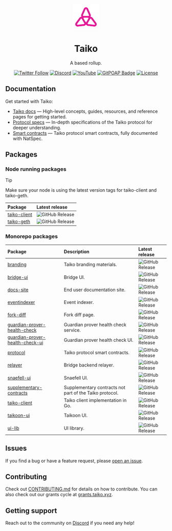 <p align="center">
  <img src="./packages/branding/RGB SVG (For Digital Use)/Taiko Icon/taiko-icon-blk.svg" width="80" alt="Logo for Taiko" />
</p>

<h1 align="center">
  Taiko
</h1>

<p align="center">
  A based rollup.
</p>

<div align="center">

[![Twitter Follow](https://img.shields.io/twitter/follow/taikoxyz?style=social)](https://twitter.com/taikoxyz)
[![Discord](https://img.shields.io/discord/984015101017346058?color=%235865F2&label=Discord&logo=discord&logoColor=%23fff)](https://discord.gg/taikoxyz)
[![YouTube](https://img.shields.io/youtube/channel/subscribers/UCxd_ARE9LtAEdnRQA6g1TaQ)](https://www.youtube.com/@taikoxyz)
[![GitPOAP Badge](https://public-api.gitpoap.io/v1/repo/taikoxyz/taiko-mono/badge)](https://www.gitpoap.io/gh/taikoxyz/taiko-mono)
[![License](https://img.shields.io/github/license/taikoxyz/taiko-mono)](https://github.com/taikoxyz/taiko-mono/blob/main/LICENSE.md)

</div>

## Documentation

Get started with Taiko:

- [Taiko docs](https://docs.taiko.xyz) — High-level concepts, guides, resources, and reference pages for getting started.
- [Protocol specs](./packages/protocol/docs/README.md) — In-depth specifications of the Taiko protocol for deeper understanding.
- [Smart contracts](./packages/protocol/contracts/) — Taiko protocol smart contracts, fully documented with NatSpec.

## Packages

### Node running packages

> [!TIP]
> Make sure your node is using the latest version tags for taiko-client and taiko-geth.

| Package                                              | Latest release                                                                                             |
| :--------------------------------------------------- | :--------------------------------------------------------------------------------------------------------- |
| [taiko-client](./packages/taiko-client)              | ![GitHub Release](https://img.shields.io/github/v/release/taikoxyz/taiko-mono?filter=taiko-client*&label=) |
| [taiko-geth](https://github.com/taikoxyz/taiko-geth) | ![GitHub Release](https://img.shields.io/github/v/release/taikoxyz/taiko-geth?label=)                      |

### Monorepo packages

| Package                                                                       | Description                                             | Latest release                                                                                                                |
| :---------------------------------------------------------------------------- | :------------------------------------------------------ | :---------------------------------------------------------------------------------------------------------------------------- |
| [branding](./packages/branding)                                               | Taiko branding materials.                               | ![GitHub Release](https://img.shields.io/github/v/release/taikoxyz/taiko-mono?filter=branding*&label=)                        |
| [bridge-ui](./packages/bridge-ui)                                             | Bridge UI.                                              | ![GitHub Release](https://img.shields.io/github/v/release/taikoxyz/taiko-mono?filter=bridge-ui*&label=)                       |
| [docs-site](./packages/docs-site)                                             | End user documentation site.                            | ![GitHub Release](https://img.shields.io/github/v/release/taikoxyz/taiko-mono?filter=docs-site*&label=)                       |
| [eventindexer](./packages/eventindexer)                                       | Event indexer.                                          | ![GitHub Release](https://img.shields.io/github/v/release/taikoxyz/taiko-mono?filter=eventindexer*&label=)                    |
| [fork-diff](./packages/fork-diff)                                             | Fork diff page.                                         | ![GitHub Release](https://img.shields.io/github/v/release/taikoxyz/taiko-mono?filter=fork-diff*&label=)                       |
| [guardian-prover-health-check](./packages/guardian-prover-health-check)       | Guardian prover health check service.                   | ![GitHub Release](https://img.shields.io/github/v/release/taikoxyz/taiko-mono?filter=guardian-prover-health-check*&label=)    |
| [guardian-prover-health-check-ui](./packages/guardian-prover-health-check-ui) | Guardian prover health check UI.                        | ![GitHub Release](https://img.shields.io/github/v/release/taikoxyz/taiko-mono?filter=guardian-prover-health-check-ui*&label=) |
| [protocol](./packages/protocol)                                               | Taiko protocol smart contracts.                         | ![GitHub Release](https://img.shields.io/github/v/release/taikoxyz/taiko-mono?filter=protocol*&label=)                        |
| [relayer](./packages/relayer)                                                 | Bridge backend relayer.                                 | ![GitHub Release](https://img.shields.io/github/v/release/taikoxyz/taiko-mono?filter=relayer*&label=)                         |
| [snaefell-ui](./packages/snaefell-ui)                                         | Snaefell UI.                                            | ![GitHub Release](https://img.shields.io/github/v/release/taikoxyz/taiko-mono?filter=snaefell-ui*&label=)                     |
| [supplementary-contracts](./packages/supplementary-contracts)                 | Supplementary contracts not part of the Taiko protocol. | ![GitHub Release](https://img.shields.io/github/v/release/taikoxyz/taiko-mono?filter=supplementary-contracts*&label=)         |
| [taiko-client](./packages/taiko-client)                                       | Taiko client implementation in Go.                      | ![GitHub Release](https://img.shields.io/github/v/release/taikoxyz/taiko-mono?filter=taiko-client*&label=)                    |
| [taikoon-ui](./packages/taikoon-ui)                                           | Taikoon UI.                                             | ![GitHub Release](https://img.shields.io/github/v/release/taikoxyz/taiko-mono?filter=taikoon-ui*&label=)                      |
| [ui-lib](./packages/ui-lib)                                                   | UI library.                                             | ![GitHub Release](https://img.shields.io/github/v/release/taikoxyz/taiko-mono?filter=ui-lib*&label=)                          |

## Issues

If you find a bug or have a feature request, please [open an issue](https://github.com/taikoxyz/taiko-mono/issues/new/choose).

## Contributing

Check out [CONTRIBUTING.md](./CONTRIBUTING.md) for details on how to contribute. You can also check out our grants cycle at [grants.taiko.xyz](https://grants.taiko.xyz).

## Getting support

Reach out to the community on [Discord](https://discord.gg/taikoxyz) if you need any help!
